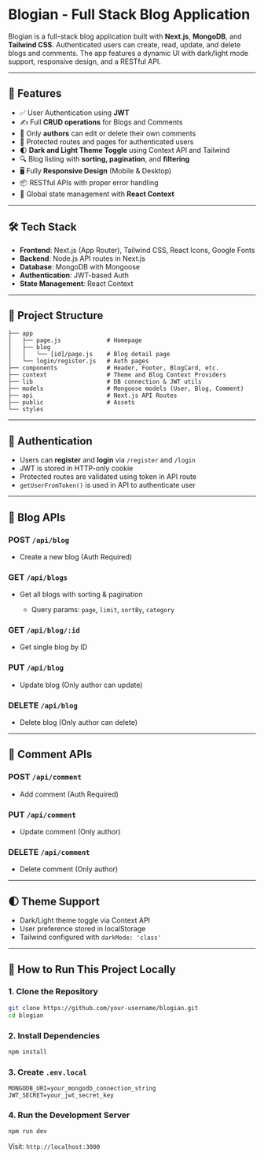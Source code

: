 # Blogian - Full Stack Blog Application

Blogian is a full-stack blog application built with **Next.js**, **MongoDB**, and **Tailwind CSS**. Authenticated users can create, read, update, and delete blogs and comments. The app features a dynamic UI with dark/light mode support, responsive design, and a RESTful API.

---

## 🚀 Features

* ✅ User Authentication using **JWT**
* ✍️ Full **CRUD operations** for Blogs and Comments
* 💬 Only **authors** can edit or delete their own comments
* 🔐 Protected routes and pages for authenticated users
* 🌓 **Dark and Light Theme Toggle** using Context API and Tailwind
* 🔍 Blog listing with **sorting, pagination**, and **filtering**
* 🖥️ Fully **Responsive Design** (Mobile & Desktop)
* 📦 RESTful APIs with proper error handling
* 🧠 Global state management with **React Context**

---

## 🛠️ Tech Stack

* **Frontend**: Next.js (App Router), Tailwind CSS, React Icons, Google Fonts
* **Backend**: Node.js API routes in Next.js
* **Database**: MongoDB with Mongoose
* **Authentication**: JWT-based Auth
* **State Management**: React Context

---

## 📁 Project Structure

```
├── app
│   ├── page.js             # Homepage
│   ├── blog
│   │   └── [id]/page.js    # Blog detail page
│   └── login/register.js   # Auth pages
├── components              # Header, Footer, BlogCard, etc.
├── context                 # Theme and Blog Context Providers
├── lib                     # DB connection & JWT utils
├── models                  # Mongoose models (User, Blog, Comment)
├── api                     # Next.js API Routes
├── public                  # Assets
└── styles
```

---

## 🔐 Authentication

* Users can **register** and **login** via `/register` and `/login`
* JWT is stored in HTTP-only cookie
* Protected routes are validated using token in API route
* `getUserFromToken()` is used in API to authenticate user

---

## 📘 Blog APIs

### POST `/api/blog`

* Create a new blog (Auth Required)

### GET `/api/blogs`

* Get all blogs with sorting & pagination

  * Query params: `page`, `limit`, `sortBy`, `category`

### GET `/api/blog/:id`

* Get single blog by ID

### PUT `/api/blog`

* Update blog (Only author can update)

### DELETE `/api/blog`

* Delete blog (Only author can delete)

---

## 💬 Comment APIs

### POST `/api/comment`

* Add comment (Auth Required)

### PUT `/api/comment`

* Update comment (Only author)

### DELETE `/api/comment`

* Delete comment (Only author)

---

## 🌓 Theme Support

* Dark/Light theme toggle via Context API
* User preference stored in localStorage
* Tailwind configured with `darkMode: 'class'`

---

## 🧪 How to Run This Project Locally

### 1. Clone the Repository

```bash
git clone https://github.com/your-username/blogian.git
cd blogian
```

### 2. Install Dependencies

```bash
npm install
```

### 3. Create `.env.local`

```env
MONGODB_URI=your_mongodb_connection_string
JWT_SECRET=your_jwt_secret_key
```

### 4. Run the Development Server

```bash
npm run dev
```

Visit: `http://localhost:3000`


